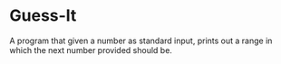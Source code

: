 # Guess-It
A program that given a number as standard input, prints out a range in which the next number provided should be.
